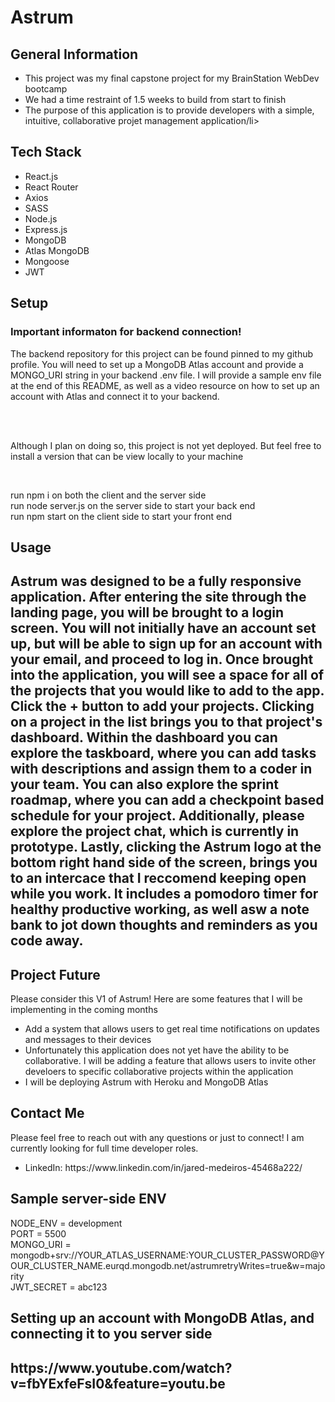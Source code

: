 # Astrum

<h2>General Information</h2>
<ul>
  <li>This project was my final capstone project for my BrainStation WebDev bootcamp</li>
  <li>We had a time restraint of 1.5 weeks to build from start to finish</li>
  <li>The purpose of this application is to provide developers with a simple, intuitive, collaborative projet management application/li>
</ul>

<h2>Tech Stack</h2>
<ul>
  <li>React.js</li>
  <li>React Router</li>
  <li>Axios</li>
  <li>SASS</li>
  <li>Node.js</li>
  <li>Express.js</li>
  <li>MongoDB</li>
  <li>Atlas MongoDB</li>
  <li>Mongoose</li>
  <li>JWT</li>
</ul>

<h2>Setup</h2>
<h3>Important informaton for backend connection!</h3>
<p>The backend repository for this project can be found pinned to my github profile. You will need to set up a MongoDB Atlas account and provide a MONGO_URI string in your backend .env file. I will provide a sample env file at the end of this README, as well as a video resource on how to set up an account with Atlas and connect it to your backend.</p><br/><br/>
<p>Although I plan on doing so, this project is not yet deployed. But feel free to install a version that can be view locally to your machine</p>
<br/>
<p>run npm i on both the client and the server side
  <br/>run node server.js on the server side to start your back end
  <br/>run npm start on the client side to start your front end
</p>

<h2>Usage<h2/>
  <p>Astrum was designed to be a fully responsive application. After entering the site through the landing page, you will be brought to a login screen. You will not initially have an account set up, but will be able to sign up for an account with your email, and proceed to log in. Once brought into the application, you will see a space for all of the projects that you would like to add to the app. Click the + button to add your projects. Clicking on a project in the list brings you to that project's dashboard. Within the dashboard you can explore the taskboard, where you can add tasks with descriptions and assign them to a coder in your team. You can also explore the sprint roadmap, where you can add a checkpoint based schedule for your project. Additionally, please explore the project chat, which is currently in prototype. Lastly, clicking the Astrum logo at the bottom right hand side of the screen, brings you to an intercace that I reccomend keeping open while you work. It includes a pomodoro timer for healthy productive working, as well asw a note bank to jot down thoughts and reminders as you code away.</p>
 
  <h2>Project Future</h2>
  
  <p>Please consider this V1 of Astrum! Here are some features that I will be implementing in the coming months</p>
  <ul>
    <li>Add a system that allows users to get real time notifications on updates and messages to their devices</li>
    <li>Unfortunately this application does not yet have the ability to be collaborative. I will be adding a feature that allows users to invite other develoers to specific collaborative projects within the application</li>
    <li>I will be deploying Astrum with Heroku and MongoDB Atlas</li>
  </ul>
  
  <h2>Contact Me</h2>
  <p>Please feel free to reach out with any questions or just to connect! I am currently looking for full time developer roles.</p>
  <ul>
    <li>LinkedIn: https://www.linkedin.com/in/jared-medeiros-45468a222/</li>
  </ul> 
  
  <h2>Sample server-side ENV</h2>
  <p>
  NODE_ENV = development
  </br>PORT = 5500
  </br>MONGO_URI = mongodb+srv://YOUR_ATLAS_USERNAME:YOUR_CLUSTER_PASSWORD@YOUR_CLUSTER_NAME.eurqd.mongodb.net/astrumretryWrites=true&w=majority
  </br>JWT_SECRET = abc123
  </p>
  
  <h2>Setting up an account with MongoDB Atlas, and connecting it to you server side<h2>
  https://www.youtube.com/watch?v=fbYExfeFsI0&feature=youtu.be
